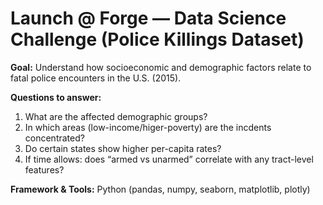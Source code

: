 # Launch @ Forge — Data Science Challenge (Police Killings Dataset)

**Goal:**
Understand how socioeconomic and demographic factors relate to fatal police encounters in the U.S. (2015).

**Questions to answer:**

1. What are the affected demographic groups?
2. In which areas (low-income/higer-poverty) are the incdents concentrated?
3. Do certain states show higher per-capita rates?
4. If time allows: does “armed vs unarmed” correlate with any tract-level features?

**Framework & Tools:** Python (pandas, numpy, seaborn, matplotlib, plotly)

